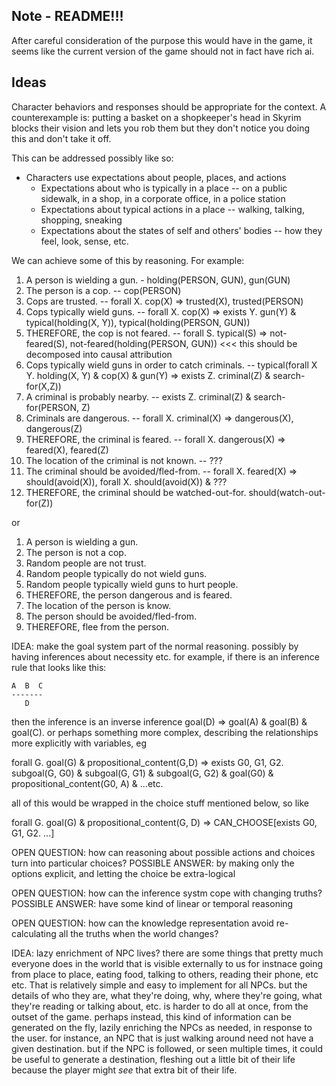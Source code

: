 ## Note - README!!!

After careful consideration of the purpose this would have in the game, it
seems like the current version of the game should not in fact have rich ai.

## Ideas

Character behaviors and responses should be appropriate for the context. A counterexample is: putting a basket on a shopkeeper's head in Skyrim blocks their vision and lets you rob them but they don't notice you doing this and don't take it off.

This can be addressed possibly like so:

- Characters use expectations about people, places, and actions
  - Expectations about who is typically in a place -- on a public sidewalk, in a shop, in a corporate office, in a police station
  - Expectations about typical actions in a place -- walking, talking, shopping, sneaking
  - Expectations about the states of self and others' bodies -- how they feel, look, sense, etc.

We can achieve some of this by reasoning. For example:

1. A person is wielding a gun. - holding(PERSON, GUN), gun(GUN)
2. The person is a cop. -- cop(PERSON)
3. Cops are trusted. -- forall X. cop(X) => trusted(X), trusted(PERSON)
5. Cops typically wield guns. -- forall X. cop(X) => exists Y. gun(Y) & typical(holding(X, Y)), typical(holding(PERSON, GUN))
4. THEREFORE, the cop is not feared. -- forall S. typical(S) => not-feared(S), not-feared(holding(PERSON, GUN)) <<< this should be decomposed into causal attribution
5. Cops typically wield guns in order to catch criminals. -- typical(forall X Y. holding(X, Y) & cop(X) & gun(Y) => exists Z. criminal(Z) & search-for(X,Z))
6. A criminal is probably nearby. -- exists Z. criminal(Z) & search-for(PERSON, Z)
7. Criminals are dangerous. -- forall X. criminal(X) => dangerous(X), dangerous(Z)
8. THEREFORE, the criminal is feared. -- forall X. dangerous(X) => feared(X), feared(Z)
9. The location of the criminal is not known. -- ???
10. The criminal should be avoided/fled-from. -- forall X. feared(X) => should(avoid(X)), forall X. should(avoid(X)) & ???
11. THEREFORE, the criminal should be watched-out-for. should(watch-out-for(Z))

or

1. A person is wielding a gun.
2. The person is not a cop.
3. Random people are not trust.
4. Random people typically do not wield guns.
5. Random people typically wield guns to hurt people.
6. THEREFORE, the person dangerous and is feared.
7. The location of the person is know.
8. The person should be avoided/fled-from.
9. THEREFORE, flee from the person.

IDEA: make the goal system part of the normal reasoning. possibly by having inferences about necessity etc. for example, if there is an inference rule that looks like this:

    A  B  C
    -------
       D

then the inference is an inverse inference goal(D) => goal(A) & goal(B) & goal(C). or perhaps something more complex, describing the relationships more explicitly with variables, eg

  forall G. goal(G) & propositional_content(G,D)
    => exists G0, G1, G2. subgoal(G, G0) & subgoal(G, G1) & subgoal(G, G2) &
          goal(G0) & propositional_content(G0, A) & ...etc.

all of this would be wrapped in the choice stuff mentioned below, so like

  forall G. goal(G) & propositional_content(G, D)
    => CAN_CHOOSE[exists G0, G1, G2. ...]

OPEN QUESTION: how can reasoning about possible actions and choices turn into particular choices?
POSSIBLE ANSWER: by making only the options explicit, and letting the choice be extra-logical

OPEN QUESTION: how can the inference systm cope with changing truths?
POSSIBLE ANSWER: have some kind of linear or temporal reasoning

OPEN QUESTION: how can the knowledge representation avoid re-calculating all the truths when the world changes?

IDEA: lazy enrichment of NPC lives? there are some things that pretty much everyone does in the world that is visible externally to us
for instnace going from place to place, eating food, talking to others, reading their phone, etc etc. That is relatively simple and easy
to implement for all NPCs. but the details of who they are, what they're doing, why, where they're going, what they're reading or talking
about, etc. is harder to do all at once, from the outset of the game. perhaps instead, this kind of information can be generated on the
fly, lazily enriching the NPCs as needed, in response to the user. for instance, an NPC that is just walking around need not have a given
destination. but if the NPC is followed, or seen multiple times, it could be useful to generate a destination, fleshing out a little bit
of their life because the player might *see* that extra bit of their life.